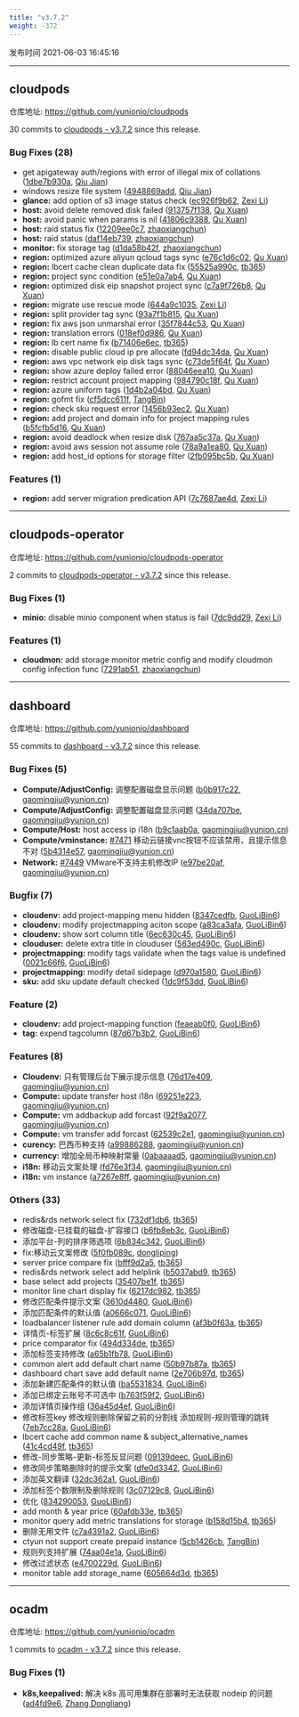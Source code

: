 ```yaml
---
title: "v3.7.2"
weight: -372
---
```


发布时间 2021-06-03 16:45:16

---
## cloudpods

仓库地址: https://github.com/yunionio/cloudpods

30 commits to [cloudpods - v3.7.2] since this release.

### Bug Fixes (28)
- get apigateway auth/regions with error of illegal mix of collations ([1dbe7b930a](https://github.com/yunionio/cloudpods/commit/1dbe7b930a1561f08387c161e8f94de19405c7fc), [Qiu Jian](mailto:qiujian@yunionyun.com))
- windows resize file system ([4948869add](https://github.com/yunionio/cloudpods/commit/4948869add7a08f897c734ea1897b54864352be2), [Qiu Jian](mailto:qiujian@yunionyun.com))
- **glance:** add option of s3 image status check ([ec926f9b62](https://github.com/yunionio/cloudpods/commit/ec926f9b629c73caed55b59e3851822e39b6a468), [Zexi Li](mailto:zexi.li@qq.com))
- **host:** avoid delete removed disk failed ([913757f138](https://github.com/yunionio/cloudpods/commit/913757f13861a01f69f21a8e7885680e4f53df40), [Qu Xuan](mailto:quxuan@yunionyun.com))
- **host:** avoid panic when params is nil ([41806c9388](https://github.com/yunionio/cloudpods/commit/41806c93883929a56c86e4a9bc70df9cada5effd), [Qu Xuan](mailto:quxuan@yunionyun.com))
- **host:** raid status fix ([12209ee0c7](https://github.com/yunionio/cloudpods/commit/12209ee0c7708fe8b33a8a14b33bcaa85ad6fbf6), [zhaoxiangchun](mailto:1422928955@qq.com))
- **host:** raid status ([daf14eb739](https://github.com/yunionio/cloudpods/commit/daf14eb73929995a76568629ca887c589280e0d4), [zhaoxiangchun](mailto:1422928955@qq.com))
- **monitor:** fix storage tag ([d1da58b42f](https://github.com/yunionio/cloudpods/commit/d1da58b42f68a163001147a0f63552c6b58c8296), [zhaoxiangchun](mailto:1422928955@qq.com))
- **region:** optimized azure aliyun qcloud tags sync ([e76c1d6c02](https://github.com/yunionio/cloudpods/commit/e76c1d6c0213a4825f93c167d94503b69871589f), [Qu Xuan](mailto:quxuan@yunionyun.com))
- **region:** lbcert cache clean duplicate data fix ([55525a990c](https://github.com/yunionio/cloudpods/commit/55525a990cd80dc536f56c7839d229ca0593cdc3), [tb365](mailto:tangbin@yunion.cn))
- **region:** project sync condition ([e51e0a7ab4](https://github.com/yunionio/cloudpods/commit/e51e0a7ab42c8f2389399db782280f299ca52101), [Qu Xuan](mailto:quxuan@yunionyun.com))
- **region:** optimized disk eip snapshot project sync ([c7a9f726b8](https://github.com/yunionio/cloudpods/commit/c7a9f726b85d7ccfc74abab712896a9cb3b1331c), [Qu Xuan](mailto:quxuan@yunionyun.com))
- **region:** migrate use rescue mode ([644a9c1035](https://github.com/yunionio/cloudpods/commit/644a9c103530fb547c519efc1993e85e9f2ee4a5), [Zexi Li](mailto:zexi.li@qq.com))
- **region:** split provider tag sync ([93a7f1b815](https://github.com/yunionio/cloudpods/commit/93a7f1b815a89c36f4ae431afe878a86065ccf59), [Qu Xuan](mailto:quxuan@yunionyun.com))
- **region:** fix aws json unmarshal error ([35f7844c53](https://github.com/yunionio/cloudpods/commit/35f7844c538c17208529477f21f180a3ca5e69c2), [Qu Xuan](mailto:qu_xuan@icloud.com))
- **region:** translation errors ([018ef0d986](https://github.com/yunionio/cloudpods/commit/018ef0d9860842f652ce9b1db198b2dfb27d70e6), [Qu Xuan](mailto:quxuan@yunionyun.com))
- **region:** lb cert name fix ([b71406e6ec](https://github.com/yunionio/cloudpods/commit/b71406e6ec86bb1f040a3912713375de4a4a6434), [tb365](mailto:tangbin@yunion.cn))
- **region:** disable public cloud ip pre allocate ([fd94dc34da](https://github.com/yunionio/cloudpods/commit/fd94dc34dabdcba02e56a5035881934a803b1a17), [Qu Xuan](mailto:quxuan@yunionyun.com))
- **region:** aws vpc network eip disk tags sync ([c73de5f64f](https://github.com/yunionio/cloudpods/commit/c73de5f64f68bc2cb569b367392033d08e0742cd), [Qu Xuan](mailto:quxuan@yunionyun.com))
- **region:** show azure deploy failed error ([88046eea10](https://github.com/yunionio/cloudpods/commit/88046eea10e0e7c12aa831c1705bcdd24cca0a45), [Qu Xuan](mailto:quxuan@yunionyun.com))
- **region:** restrict account project mapping ([984790c18f](https://github.com/yunionio/cloudpods/commit/984790c18f3839f7c6a22b33e9fb66e584d35dba), [Qu Xuan](mailto:quxuan@yunionyun.com))
- **region:** azure uniform tags ([1d4b2a04bd](https://github.com/yunionio/cloudpods/commit/1d4b2a04bd2cb226cc876488d8417d3700638e1c), [Qu Xuan](mailto:quxuan@yunionyun.com))
- **region:** gofmt fix ([cf5dcc611f](https://github.com/yunionio/cloudpods/commit/cf5dcc611ffb0219d30c6b2fad325d9a6a1ab291), [TangBin](mailto:tangbin@yunion.cn))
- **region:** check sku request error ([1456b93ec2](https://github.com/yunionio/cloudpods/commit/1456b93ec236f022c8bf5b43a9af98ae2aecd9d4), [Qu Xuan](mailto:quxuan@yunionyun.com))
- **region:** add project and domain info for project mapping rules ([b5fcfb5d16](https://github.com/yunionio/cloudpods/commit/b5fcfb5d166f51287946f1b82b8ea3ee115c9621), [Qu Xuan](mailto:quxuan@yunionyun.com))
- **region:** avoid deadlock when resize disk ([767aa5c37a](https://github.com/yunionio/cloudpods/commit/767aa5c37a9c4396a7c81f4fce2ee556e7bae086), [Qu Xuan](mailto:quxuan@yunionyun.com))
- **region:** avoid aws session not assume role ([78a9a1ea80](https://github.com/yunionio/cloudpods/commit/78a9a1ea8006807bce070ee95f1bcea778ffb396), [Qu Xuan](mailto:quxuan@yunionyun.com))
- **region:** add host_id options for storage filter ([2fb095bc5b](https://github.com/yunionio/cloudpods/commit/2fb095bc5b176db4f15fff325a650d056a7c456c), [Qu Xuan](mailto:quxuan@yunionyun.com))

### Features (1)
- **region:** add server migration predication API ([7c7687ae4d](https://github.com/yunionio/cloudpods/commit/7c7687ae4d727dc383fae5506f56856d4b161b09), [Zexi Li](mailto:zexi.li@qq.com))

[cloudpods - v3.7.2]: https://github.com/yunionio/cloudpods/compare/v3.7.1...v3.7.2
---
## cloudpods-operator

仓库地址: https://github.com/yunionio/cloudpods-operator

2 commits to [cloudpods-operator - v3.7.2] since this release.

### Bug Fixes (1)
- **minio:** disable minio component when status is fail ([7dc9dd29](https://github.com/yunionio/cloudpods-operator/commit/7dc9dd29ef53f4ef0c53507a02161fd062c7a35d), [Zexi Li](mailto:zexi.li@qq.com))

### Features (1)
- **cloudmon:** add storage monitor metric config and modify cloudmon config infection func ([7291ab51](https://github.com/yunionio/cloudpods-operator/commit/7291ab511c9021c922419cf583d141c8a6042796), [zhaoxiangchun](mailto:1422928955@qq.com))

[cloudpods-operator - v3.7.2]: https://github.com/yunionio/cloudpods-operator/compare/v3.7.1...v3.7.2
---
## dashboard

仓库地址: https://github.com/yunionio/dashboard

55 commits to [dashboard - v3.7.2] since this release.

### Bug Fixes (5)
- **Compute/AdjustConfig:** 调整配置磁盘显示问题 ([b0b917c22](https://github.com/yunionio/dashboard/commit/b0b917c22030c14a4679bfd73fc7fd3f1ef744cb), [gaomingjiu@yunion.cn](mailto:gaomingjiu@yunion.cn))
- **Compute/AdjustConfig:** 调整配置磁盘显示问题 ([34da707be](https://github.com/yunionio/dashboard/commit/34da707be6c84807fb08d6d656f8ce9a90a2f8be), [gaomingjiu@yunion.cn](mailto:gaomingjiu@yunion.cn))
- **Compute/Host:** host access ip i18n ([b9c1aab0a](https://github.com/yunionio/dashboard/commit/b9c1aab0aa50245d8ec1a325a016123496ed867f), [gaomingjiu@yunion.cn](mailto:gaomingjiu@yunion.cn))
- **Compute/vminstance:** [#7471](https://github.com/yunionio/dashboard/issues/7471) 移动云链接vnc按钮不应该禁用，且提示信息不对 ([5b4314e57](https://github.com/yunionio/dashboard/commit/5b4314e5758ebd1e91d1e2b554c1dd425369fef5), [gaomingjiu@yunion.cn](mailto:gaomingjiu@yunion.cn))
- **Network:** [#7449](https://github.com/yunionio/dashboard/issues/7449) VMware不支持主机修改IP ([e97be20af](https://github.com/yunionio/dashboard/commit/e97be20afdee30023ac0346b2fa79f9a65bcf689), [gaomingjiu@yunion.cn](mailto:gaomingjiu@yunion.cn))

### Bugfix (7)
- **cloudenv:** add project-mapping menu hidden ([8347cedfb](https://github.com/yunionio/dashboard/commit/8347cedfba0b44f9498e0e99dcdc22fbe7b98418), [GuoLiBin6](mailto:782518577@qq.com))
- **cloudenv:** modify projectmapping aciton scope ([a83ca3afa](https://github.com/yunionio/dashboard/commit/a83ca3afa8ca49684d20c5ca49e94c77c04a8aeb), [GuoLiBin6](mailto:782518577@qq.com))
- **cloudenv:** show sort column title ([6ec630c45](https://github.com/yunionio/dashboard/commit/6ec630c4587671b054a29b4f0ed8d9c2afe4983c), [GuoLiBin6](mailto:782518577@qq.com))
- **clouduser:** delete extra title in clouduser ([563ed490c](https://github.com/yunionio/dashboard/commit/563ed490cfa379d00f448c447462f9b350681c56), [GuoLiBin6](mailto:782518577@qq.com))
- **projectmapping:** modify tags validate when the tags value is undefined ([0021c66f6](https://github.com/yunionio/dashboard/commit/0021c66f645f6ba518719195700efb39ab5836f8), [GuoLiBin6](mailto:782518577@qq.com))
- **projectmapping:** modify detail sidepage ([d970a1580](https://github.com/yunionio/dashboard/commit/d970a1580f57c7c9e68a476f051b76fd9f851421), [GuoLiBin6](mailto:782518577@qq.com))
- **sku:** add sku update default checked ([1dc9f53dd](https://github.com/yunionio/dashboard/commit/1dc9f53dddeb16b76ccf259674ded1605d493640), [GuoLiBin6](mailto:782518577@qq.com))

### Feature (2)
- **cloudenv:** add project-mapping function ([feaeab0f0](https://github.com/yunionio/dashboard/commit/feaeab0f0fd6e3bc4a3a7048533fa0e96ee4c16f), [GuoLiBin6](mailto:782518577@qq.com))
- **tag:** expend tagcolumn ([87d67b3b2](https://github.com/yunionio/dashboard/commit/87d67b3b25a947f7bbd534c6465d146a604e6c65), [GuoLiBin6](mailto:782518577@qq.com))

### Features (8)
- **Cloudenv:** 只有管理后台下展示提示信息 ([76d17e409](https://github.com/yunionio/dashboard/commit/76d17e40940c5aad4ef919ab9158ff0c88ee0ec5), [gaomingjiu@yunion.cn](mailto:gaomingjiu@yunion.cn))
- **Compute:** update transfer host i18n ([69251e223](https://github.com/yunionio/dashboard/commit/69251e22374b2f05d6ec2f0ad5c3b208d5885b91), [gaomingjiu@yunion.cn](mailto:gaomingjiu@yunion.cn))
- **Compute:** vm addbackup add forcast ([92f9a2077](https://github.com/yunionio/dashboard/commit/92f9a2077d0c6c3d578baa849be65ea5a5cb1a6d), [gaomingjiu@yunion.cn](mailto:gaomingjiu@yunion.cn))
- **Compute:** vm transfer add forcast ([62539c2e1](https://github.com/yunionio/dashboard/commit/62539c2e1772e29fd96f0773960c2fedae19745e), [gaomingjiu@yunion.cn](mailto:gaomingjiu@yunion.cn))
- **curency:** 巴西币种支持 ([a99886288](https://github.com/yunionio/dashboard/commit/a99886288aef3290fde9b87eb8d39b3d5798d421), [gaomingjiu@yunion.cn](mailto:gaomingjiu@yunion.cn))
- **currency:** 增加全局币种映射常量 ([0abaaaad5](https://github.com/yunionio/dashboard/commit/0abaaaad573ee71c73caa37a2c83617c614edfae), [gaomingjiu@yunion.cn](mailto:gaomingjiu@yunion.cn))
- **i18n:** 移动云文案处理 ([fd76e3f34](https://github.com/yunionio/dashboard/commit/fd76e3f34a083faca32848616ed3110d172ccd10), [gaomingjiu@yunion.cn](mailto:gaomingjiu@yunion.cn))
- **i18n:** vm instance ([a7267e8ff](https://github.com/yunionio/dashboard/commit/a7267e8ff3987e992f95290b11eaf00267cd68c9), [gaomingjiu@yunion.cn](mailto:gaomingjiu@yunion.cn))

### Others (33)
- redis&rds network select fix ([732df1db6](https://github.com/yunionio/dashboard/commit/732df1db647b7acbcaabf5612eeea3d7301f9220), [tb365](mailto:tangbin@yunion.cn))
- 修改磁盘-已挂载的磁盘-扩容接口 ([b6fb8eb3c](https://github.com/yunionio/dashboard/commit/b6fb8eb3c1985986aed6fa137fb5671247b117c3), [GuoLiBin6](mailto:782518577@qq.com))
- 添加平台-列的排序筛选项 ([6b834c342](https://github.com/yunionio/dashboard/commit/6b834c3425da9f47c50079b5b9d69bc5358f6798), [GuoLiBin6](mailto:782518577@qq.com))
- fix:移动云文案修改 ([5f0fb089c](https://github.com/yunionio/dashboard/commit/5f0fb089cf4ac755097d2d5fc0619fe2ca4b400b), [dongliping](mailto:dongliping@yunion.cn))
- server price compare fix ([bfff9d2a5](https://github.com/yunionio/dashboard/commit/bfff9d2a52319067bc8589e104ce6b631737d29b), [tb365](mailto:tangbin@yunion.cn))
- redis&rds network select add helplink ([b5037abd9](https://github.com/yunionio/dashboard/commit/b5037abd9d98c5a1249f1438751c76189517c02a), [tb365](mailto:tangbin@yunion.cn))
- base select add projects ([35407be1f](https://github.com/yunionio/dashboard/commit/35407be1f445a0f499647a9071bcea98f89d00d4), [tb365](mailto:tangbin@yunion.cn))
- monitor line chart display fix ([6217dc982](https://github.com/yunionio/dashboard/commit/6217dc9827c3bae04ebfa4b4a954787315d182de), [tb365](mailto:tangbin@yunion.cn))
- 修改匹配条件提示文案 ([3610d4480](https://github.com/yunionio/dashboard/commit/3610d4480d6daf9f5e5dc4942b06e44b8b50413d), [GuoLiBin6](mailto:782518577@qq.com))
- 添加匹配条件的默认值 ([a0666c071](https://github.com/yunionio/dashboard/commit/a0666c071bef96773e017ecfef83fe36cb01169f), [GuoLiBin6](mailto:782518577@qq.com))
- loadbalancer listener rule add domain column ([af3b0f63a](https://github.com/yunionio/dashboard/commit/af3b0f63a96cfda6b2bd49a145a60be7ecba5969), [tb365](mailto:tangbin@yunion.cn))
- 详情页-标签扩展 ([8c6c8c61f](https://github.com/yunionio/dashboard/commit/8c6c8c61f7fb0619c64a3e18da683e841ec31d92), [GuoLiBin6](mailto:782518577@qq.com))
- price comparator fix ([494d334de](https://github.com/yunionio/dashboard/commit/494d334de6b4c56a4be9ccaf40530fd5362c5125), [tb365](mailto:tangbin@yunion.cn))
- 添加标签支持修改 ([a65b1fb78](https://github.com/yunionio/dashboard/commit/a65b1fb78f02a14f7cdf324465c1e7f3df3275d0), [GuoLiBin6](mailto:782518577@qq.com))
- common alert add default chart name ([50b97b87a](https://github.com/yunionio/dashboard/commit/50b97b87ab113d405d92ec9284710fa18982b3b5), [tb365](mailto:tangbin@yunion.cn))
- dashboard chart save add default name ([2e706b97d](https://github.com/yunionio/dashboard/commit/2e706b97da96b940067a80c929af3bf7d32fd476), [tb365](mailto:tangbin@yunion.cn))
- 添加新建匹配条件的默认值 ([ba5531834](https://github.com/yunionio/dashboard/commit/ba55318347f656556a342518b95eead71e266404), [GuoLiBin6](mailto:782518577@qq.com))
- 添加已绑定云账号不可选中 ([b763f59f2](https://github.com/yunionio/dashboard/commit/b763f59f24f605eea28170d133cd690242596e03), [GuoLiBin6](mailto:782518577@qq.com))
- 添加详情页操作组 ([36a45d4ef](https://github.com/yunionio/dashboard/commit/36a45d4ef7af538da0d558dde98f21d5feacc793), [GuoLiBin6](mailto:782518577@qq.com))
- 修改标签key 修改规则删除保留之前的分割线 添加规则-规则管理的跳转 ([7eb7cc28a](https://github.com/yunionio/dashboard/commit/7eb7cc28aafb1482321ca6c928a019221541ed5f), [GuoLiBin6](mailto:782518577@qq.com))
- lbcert cache add common name & subject_alternative_names ([41c4cd49f](https://github.com/yunionio/dashboard/commit/41c4cd49fe1d5d83f7968947256d27b1ed3b3a09), [tb365](mailto:tangbin@yunion.cn))
- 修改-同步策略-更新-标签反显问题 ([09139deec](https://github.com/yunionio/dashboard/commit/09139deec7c2afacaddff12290143f6e8e319080), [GuoLiBin6](mailto:782518577@qq.com))
- 修改同步策略删除时的提示文案 ([dfe0d3342](https://github.com/yunionio/dashboard/commit/dfe0d3342684d5ab0f77dec3310456c6ae085679), [GuoLiBin6](mailto:782518577@qq.com))
- 添加英文翻译 ([32dc362a1](https://github.com/yunionio/dashboard/commit/32dc362a1a40bc0ca83603ae653a6b7b9382ac29), [GuoLiBin6](mailto:782518577@qq.com))
- 添加标签个数限制及删除规则 ([3c07129c8](https://github.com/yunionio/dashboard/commit/3c07129c8390b8cf72dce8aa3b1cce8c418540df), [GuoLiBin6](mailto:782518577@qq.com))
- 优化 ([834290053](https://github.com/yunionio/dashboard/commit/834290053ec1cc937ab3659587e430584e0f38f0), [GuoLiBin6](mailto:782518577@qq.com))
- add month & year price ([60afdb33e](https://github.com/yunionio/dashboard/commit/60afdb33eee07e94381ee6c685ed79cea1980096), [tb365](mailto:tangbin@yunion.cn))
- monitor query add metric translations for storage ([b158d15b4](https://github.com/yunionio/dashboard/commit/b158d15b43f9b619e54b5f13014982bbf81c647b), [tb365](mailto:tangbin@yunion.cn))
- 删除无用文件 ([c7a4391a2](https://github.com/yunionio/dashboard/commit/c7a4391a2599dd068747c25c665221b5d2b9d725), [GuoLiBin6](mailto:782518577@qq.com))
- ctyun not support create prepaid instance ([5cb1426cb](https://github.com/yunionio/dashboard/commit/5cb1426cb78f063901aa4714c884fda9889e54bf), [TangBin](mailto:tangbin@yunion.cn))
- 规则列支持扩展 ([74aa04e1a](https://github.com/yunionio/dashboard/commit/74aa04e1af7dfcac40ac5d921ef21c515101d64e), [GuoLiBin6](mailto:782518577@qq.com))
- 修改过滤状态 ([e4700229d](https://github.com/yunionio/dashboard/commit/e4700229dffac660d3f25bf53581e69294e8d6e5), [GuoLiBin6](mailto:782518577@qq.com))
- monitor table add storage_name ([605664d3d](https://github.com/yunionio/dashboard/commit/605664d3d76befa0b079d00d2b775a2ada3a3972), [tb365](mailto:tangbin@yunion.cn))

[dashboard - v3.7.2]: https://github.com/yunionio/dashboard/compare/v3.7.1...v3.7.2
---
## ocadm

仓库地址: https://github.com/yunionio/ocadm

1 commits to [ocadm - v3.7.2] since this release.

### Bug Fixes (1)
- **k8s,keepalived:** 解决 k8s 高可用集群在部署时无法获取 nodeip 的问题 ([ad4fd9e6](https://github.com/yunionio/ocadm/commit/ad4fd9e6cb60c1be8f73c972e980a2a84e95fc14), [Zhang Dongliang](mailto:zhangdongliang@yunion.cn))

[ocadm - v3.7.2]: https://github.com/yunionio/ocadm/compare/v3.7.1...v3.7.2
